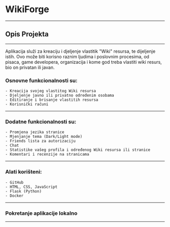 # WikiForge
---
## Opis Projekta
---
Aplikacija služi za kreaciju i djeljenje vlastitik "Wiki" resursa, te dijeljenje istih.
Ovo može biti korisno raznim ljudima i poslovnim procesima, od pisaca, game developera, organizacija i kome god treba vlastiti wiki resurs, bio on privatan ili javan.

### Osnovne funkcionalnosti su:
    - Kreacija svojeg vlastitog Wiki resursa
    - Djeljenje javno ili privatno određenim osobama 
    - Editiranje i brisanje vlastitih resursa
    - Korisnički računi
---
### Dodatne funkcionalnosti su:
    - Promjena jezika stranice
    - Mjenjanje tema (Dark/Light mode)
    - Friends lista za autorizaciju 
    - Chat
    - Statistike vašeg profila i određenog Wiki resursa ili stranice
    - Komentari i recenzije na stranicama
---
### Alati korišteni:
    - GitHub
    - HTML, CSS, JavaScript
    - Flask (Python)
    - Docker
---
### Pokretanje aplikacije lokalno
---
